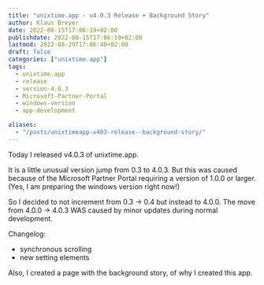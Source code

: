 ```yaml
---
title: "unixtime.app - v4.0.3 Release + Background Story"
author: Klaus Breyer
date: 2022-08-15T17:06:19+02:00
publishdate: 2022-08-15T17:06:19+02:00
lastmod: 2022-08-29T17:06:40+02:00
draft: false
categories: ["unixtime.app"]
tags:
  - unixtime.app
  - release
  - version-4.0.3
  - Microsoft-Partner-Portal
  - windows-version
  - app-development

aliases:
  - "/posts/unixtimeapp-v403-release--background-story/"
---
```


Today I released v4.0.3 of unixtime.app.

It is a little unusual version jump from 0.3 to 4.0.3. But this was caused because of the Microsoft Partner Portal requiring a version of 1.0.0 or larger. (Yes, I am preparing the windows version right now!)

So I decided to not increment from 0.3 -> 0.4 but instead to 4.0.0. The move from 4.0.0 -> 4.0.3 WAS caused by minor updates during normal development.

Changelog:

- synchronous scrolling
- new setting elements

Also, I created a page with the background story, of why I created this app.
